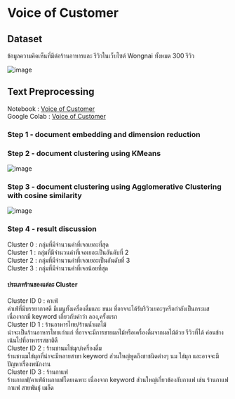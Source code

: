 # Voice of Customer

## Dataset
ข้อมูลความคิดเห็นที่มีต่อร้านอาหารและ รีวิวในเว็บไซต์ Wongnai ทั้งหมด 300 รีวิว

![image](https://user-images.githubusercontent.com/95351692/147641084-c8053c41-9660-48db-a79e-779a1957e7be.png)

## Text Preprocessing

Notebook : [Voice of Customer](https://github.com/Nasalinn/BADS7105-CM-Analytics/blob/main/Assignment07%20-%20%20Voice%20of%20Customer/Voice_of_Customer.ipynb)  
Google Colab : [Voice of Customer](https://colab.research.google.com/drive/19G_HzecXMeRX7mJS29LZyeUZrkUKQrYm)  

### Step 1 - document embedding and dimension reduction
### Step 2 - document clustering using KMeans  
![image](https://user-images.githubusercontent.com/95351692/147641188-89f89011-6c82-4f1e-80dd-414c1a3f1851.png)

### Step 3 - document clustering using Agglomerative Clustering with cosine similarity
![image](https://user-images.githubusercontent.com/95351692/147641291-60a18c48-b4dc-4074-ad75-f5e9ae536592.png)

### Step 4 - result discussion
Cluster 0 : กลุ่มที่มีจำนวนคำที่เจอเยอะที่สุด  
Cluster 1 : กลุ่มที่มีจำนวนคำที่เจอเยอะเป็นอันดับที่ 2  
Cluster 2 : กลุ่มที่มีจำนวนคำที่เจอเยอะเป็นอันดับที่ 3  
Cluster 3 : กลุ่มที่มีจำนวนคำที่เจอน้อยที่สุด  

#### ประเภทร้านของแต่ละ Cluster
Cluster ID 0 : คาเฟ่  
               ค่าเฟ่ที่มีบรรยากาศดี มีเมนูทั้งเครื่องดื่มและ ขนม ที่อาจจะได้รับรีวิวเยอะๆหรือกำลังเป็นกระแส เนื่องจากมี keyword เกี่ยวกับคำว่า ลอง,ครั้งแรก   
Cluster ID 1 : ร้านอาหารไทย/ร้านน้ำผลไม้  
               น่าจะเป็นร้านอาหารไทยเก่าแก่ ที่อาจจะมีการขายผลไม้หรือเครื่องดื่มจากผลไม้ด้วย รีวิวที่ได้ ค่อนข้างเน้นไปที่อาหารรสชาติดี  
Cluster ID 2 : ร้านชานมไข่มุก/เครื่องดื่ม  
               ร้านชานมไข่มุกที่น่าจะมีหลายสาขา keyword ส่วนใหญ่พูดถึงชาชนิดต่างๆ นม ไข่มุก และอาจจะมีปัญหาเรื่องพนักงาน  
Cluster ID 3 : ร้านกาแฟ  
               ร้านกาแฟ/คาเฟ่ด้านกาแฟโดยเฉพาะ เนื่องจาก keyword ส่วนใหญ่เกี่ยวข้องกับกาแฟ เช่น ร้านกาแฟ กาแฟ สายพันธุ์ เมล็ด

